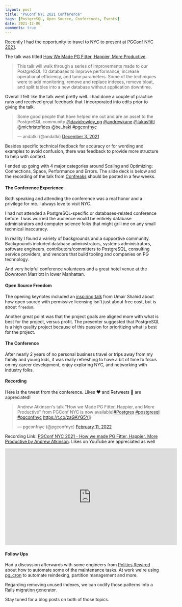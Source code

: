 ```yaml
---
layout: post
title: "PGConf NYC 2021 Conference"
tags: [PostgreSQL, Open Source, Conferences, Events]
date: 2021-12-06
comments: true
---
```


Recently I had the opportunity to travel to NYC to present at [PGConf NYC 2021](https://2021.pgconf.nyc/).

The talk was titled [How We Made PG Fitter, Happier, More Productive](https://postgresql.us/events/pgconfnyc2021/schedule/session/916-how-we-made-pg-fitter-happier-more-productive/).

> This talk will walk through a series of improvements made to our PostgreSQL 10 databases to improve performance, increase operational efficiency, and tune parameters. Some of the techniques were to add monitoring, remove and replace indexes, remove bloat, and split tables into a new database without application downtime.

Overall I felt like the talk went pretty well. I had done a couple of practice runs and received great feedback that I incorporated into edits prior to giving the talk.

<blockquote class="twitter-tweet"><p lang="en" dir="ltr">Some good people that have helped me out and are an asset to the PostgreSQL community <a href="https://twitter.com/davidrowley_pg?ref_src=twsrc%5Etfw">@davidrowley_pg</a> <a href="https://twitter.com/andrewkane?ref_src=twsrc%5Etfw">@andrewkane</a> <a href="https://twitter.com/LukasFittl?ref_src=twsrc%5Etfw">@lukasfittl</a> <a href="https://twitter.com/michristofides?ref_src=twsrc%5Etfw">@michristofides</a> <a href="https://twitter.com/be_haki?ref_src=twsrc%5Etfw">@be_haki</a> <a href="https://twitter.com/hashtag/pgconfnyc?src=hash&amp;ref_src=twsrc%5Etfw">#pgconfnyc</a></p>&mdash; andatki (@andatki) <a href="https://twitter.com/andatki/status/1466822110240776195?ref_src=twsrc%5Etfw">December 3, 2021</a></blockquote> <script async src="https://platform.twitter.com/widgets.js" charset="utf-8"></script>

Besides specific technical feedback for accuracy or for wording and examples to avoid confusion, there was feedback to provide more structure to help with context.

I ended up going with 4 major categories around Scaling and Optimizing: Connections, Space, Performance and Errors. The slide deck is below and the recording of the talk from [Confreaks](https://www.confreaks.com/) should be posted in a few weeks.

<script async class="speakerdeck-embed" data-id="030a9bf3e09e4486acb96323ffe66302" data-ratio="1.77777777777778" src="//speakerdeck.com/assets/embed.js"></script>

#### The Conference Experience

Both speaking and attending the conference was a real honor and a privilege for me. I always love to visit NYC.

I had not attended a PostgreSQL-specific or databases-related conference before. I was worried the audience would be entirely database administrators and computer science folks that might grill me on any small technical inaccuracy.

In reality I found a variety of backgrounds and a supportive community. Backgrounds included database administrators, systems administrators, software engineers, contributors/committers to PostgreSQL, consulting service providers, and vendors that build tooling and companies on PG technology.

And very helpful conference volunteers and a great hotel venue at the Downtown Marriott in lower Manhattan.

#### Open Source Freedom

The opening keynotes included an [inspiring talk](https://www.slideshare.net/UmairShahid16/driving-the-future-of-postgresql-adoption) from Umair Shahid about how open source with permissive licensing isn't just about free cost, but is about `freedom`.

Another great point was that the project goals are aligned more with what is best for the project, versus profit. The presenter suggested that PostgreSQL is a high quality project because of this passion for prioritizing what is best for the project.

#### The Conference

After nearly 2 years of no personal business travel or trips away from my family and young kids, it was really refreshing to have a bit of time to focus on my career development, enjoy exploring NYC, and networking with industry folks.

#### Recording

Here is the tweet from the conference. Likes ❤️ and Retweets 🔁 are appreciated!

<blockquote class="twitter-tweet"><p lang="en" dir="ltr">Andrew Atkinson&#39;s talk &quot;How we Made PG Fitter, Happier, and More Productive&quot; from PGConf NYC is now available!<a href="https://twitter.com/hashtag/Postgres?src=hash&amp;ref_src=twsrc%5Etfw">#Postgres</a> <a href="https://twitter.com/hashtag/postgresql?src=hash&amp;ref_src=twsrc%5Etfw">#postgresql</a> <a href="https://twitter.com/hashtag/pgconfnyc?src=hash&amp;ref_src=twsrc%5Etfw">#pgconfnyc</a> <a href="https://t.co/zaGAYG5Ylj">https://t.co/zaGAYG5Ylj</a></p>&mdash; pgconfnyc (@pgconfnyc) <a href="https://twitter.com/pgconfnyc/status/1492245054513192960?ref_src=twsrc%5Etfw">February 11, 2022</a></blockquote> <script async src="https://platform.twitter.com/widgets.js" charset="utf-8"></script>

Recording Link: [PGConf NYC 2021 - How we made PG Fitter, Happier, More Productive by Andrew Atkinson](https://www.youtube.com/watch?v=ijYha2bBink&list=PLiT-kUSX8USVDO_StcVoErex-l-pVvrvv&index=11). Likes on YouTube are appreciated as well

<iframe width="560" height="315" src="https://www.youtube.com/embed/ijYha2bBink" title="YouTube video player" frameborder="0" allow="accelerometer; autoplay; clipboard-write; encrypted-media; gyroscope; picture-in-picture" allowfullscreen></iframe>

#### Follow Ups

Had a discussion afterwards with some engineers from [Politics Rewired](https://politicsrewired.com/) about how to automate some of the maintenance tasks. At work we're using [pg_cron](https://github.com/citusdata/pg_cron) to automate reindexing, partition management and more.

Regarding removing unused indexes, we can codify those patterns into a Rails migration generator.

Stay tuned for a blog posts on both of those topics.
